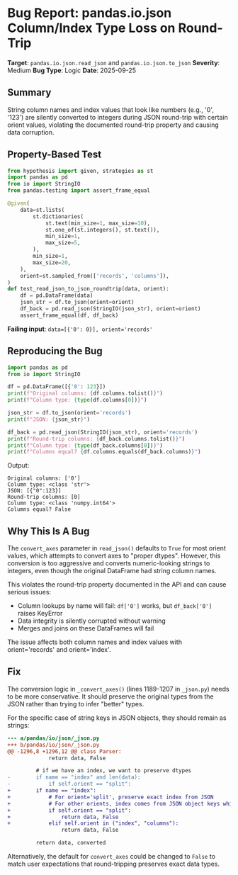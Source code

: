 # Bug Report: pandas.io.json Column/Index Type Loss on Round-Trip

**Target**: `pandas.io.json.read_json` and `pandas.io.json.to_json`
**Severity**: Medium
**Bug Type**: Logic
**Date**: 2025-09-25

## Summary

String column names and index values that look like numbers (e.g., '0', '123') are silently converted to integers during JSON round-trip with certain orient values, violating the documented round-trip property and causing data corruption.

## Property-Based Test

```python
from hypothesis import given, strategies as st
import pandas as pd
from io import StringIO
from pandas.testing import assert_frame_equal

@given(
    data=st.lists(
        st.dictionaries(
            st.text(min_size=1, max_size=10),
            st.one_of(st.integers(), st.text()),
            min_size=1,
            max_size=5,
        ),
        min_size=1,
        max_size=20,
    ),
    orient=st.sampled_from(['records', 'columns']),
)
def test_read_json_to_json_roundtrip(data, orient):
    df = pd.DataFrame(data)
    json_str = df.to_json(orient=orient)
    df_back = pd.read_json(StringIO(json_str), orient=orient)
    assert_frame_equal(df, df_back)
```

**Failing input**: `data=[{'0': 0}], orient='records'`

## Reproducing the Bug

```python
import pandas as pd
from io import StringIO

df = pd.DataFrame([{'0': 123}])
print(f"Original columns: {df.columns.tolist()}")
print(f"Column type: {type(df.columns[0])}")

json_str = df.to_json(orient='records')
print(f"JSON: {json_str}")

df_back = pd.read_json(StringIO(json_str), orient='records')
print(f"Round-trip columns: {df_back.columns.tolist()}")
print(f"Column type: {type(df_back.columns[0])}")
print(f"Columns equal? {df.columns.equals(df_back.columns)}")
```

Output:
```
Original columns: ['0']
Column type: <class 'str'>
JSON: [{"0":123}]
Round-trip columns: [0]
Column type: <class 'numpy.int64'>
Columns equal? False
```

## Why This Is A Bug

The `convert_axes` parameter in `read_json()` defaults to `True` for most orient values, which attempts to convert axes to "proper dtypes". However, this conversion is too aggressive and converts numeric-looking strings to integers, even though the original DataFrame had string column names.

This violates the round-trip property documented in the API and can cause serious issues:
- Column lookups by name will fail: `df['0']` works, but `df_back['0']` raises KeyError
- Data integrity is silently corrupted without warning
- Merges and joins on these DataFrames will fail

The issue affects both column names and index values with orient='records' and orient='index'.

## Fix

The conversion logic in `_convert_axes()` (lines 1189-1207 in `_json.py`) needs to be more conservative. It should preserve the original types from the JSON rather than trying to infer "better" types.

For the specific case of string keys in JSON objects, they should remain as strings:

```diff
--- a/pandas/io/json/_json.py
+++ b/pandas/io/json/_json.py
@@ -1296,8 +1296,12 @@ class Parser:
             return data, False

         # if we have an index, we want to preserve dtypes
-        if name == "index" and len(data):
-            if self.orient == "split":
+        if name == "index":
+            # For orient='split', preserve exact index from JSON
+            # For other orients, index comes from JSON object keys which are always strings
+            if self.orient == "split":
+                return data, False
+            elif self.orient in ("index", "columns"):
                 return data, False

         return data, converted
```

Alternatively, the default for `convert_axes` could be changed to `False` to match user expectations that round-tripping preserves exact data types.